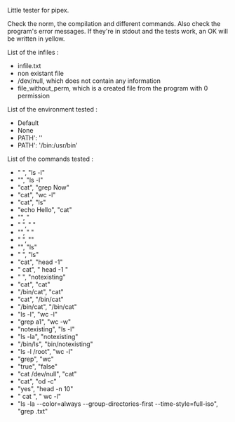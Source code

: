 Little tester for pipex.

Check the norm, the compilation and different commands.
Also check the program's error messages. If they're in stdout and the tests work, an OK will be written in yellow.

List of the infiles :

- infile.txt
- non existant file
- /dev/null, which does not contain any information
- file_without_perm, which is a created file from the program with 0 permission

List of the environment tested :
- Default
- None
- PATH': ''
- PATH': '/bin:/usr/bin'

List of the commands tested :
- " ", "ls -l"
- "", "ls -l"
- "cat", "grep Now"
- "cat", "wc -l"
- "cat", "ls"
- "echo Hello", "cat"
- "", "
- " ", " "
- "", " "
- " ", ""
- "", "ls"
- " ", "ls"
- "cat", "head -1"
- " cat", "     head -1   "
- " ", "notexisting"
- "cat", "cat"
- "/bin/cat", "cat"
- "cat", "/bin/cat"
- "/bin/cat", "/bin/cat"
- "ls -l", "wc -l"
- "grep a1", "wc -w"
- "notexisting", "ls -l"
- "ls -la", "notexisting"
- "/bin/ls", "bin/notexisting"
- "ls -l /root", "wc -l"
- "grep", "wc"
- "true", "false"
- "cat /dev/null", "cat"
- "cat", "od -c"
- "yes", "head -n 10"
- "               cat              ", "                 wc                -l"
- "ls -la --color=always --group-directories-first --time-style=full-iso", "grep .txt"
